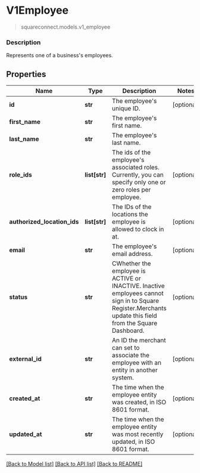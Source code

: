 # V1Employee
> squareconnect.models.v1_employee

### Description

Represents one of a business's employees.

## Properties
Name | Type | Description | Notes
------------ | ------------- | ------------- | -------------
**id** | **str** | The employee&#39;s unique ID. | [optional]
**first_name** | **str** | The employee&#39;s first name. |
**last_name** | **str** | The employee&#39;s last name. |
**role_ids** | **list[str]** | The ids of the employee&#39;s associated roles. Currently, you can specify only one or zero roles per employee. | [optional]
**authorized_location_ids** | **list[str]** | The IDs of the locations the employee is allowed to clock in at. | [optional]
**email** | **str** | The employee&#39;s email address. | [optional]
**status** | **str** | CWhether the employee is ACTIVE or INACTIVE. Inactive employees cannot sign in to Square Register.Merchants update this field from the Square Dashboard.  | [optional]
**external_id** | **str** | An ID the merchant can set to associate the employee with an entity in another system. | [optional]
**created_at** | **str** | The time when the employee entity was created, in ISO 8601 format. | [optional]
**updated_at** | **str** | The time when the employee entity was most recently updated, in ISO 8601 format. | [optional]

[[Back to Model list]](../README.md#documentation-for-models) [[Back to API list]](../README.md#documentation-for-api-endpoints) [[Back to README]](../README.md)



